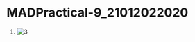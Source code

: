 # MADPractical-9_21012022020
1. ![3](https://user-images.githubusercontent.com/111744884/201676839-31bad818-9dfa-4efa-88d8-2f41f3611628.jpeg)
